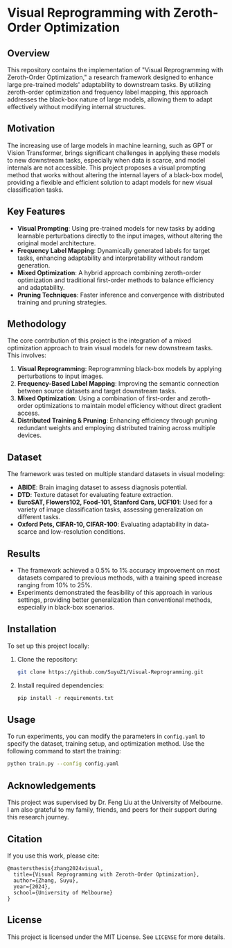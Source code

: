 # Visual Reprogramming with Zeroth-Order Optimization

## Overview
This repository contains the implementation of "Visual Reprogramming with Zeroth-Order Optimization," a research framework designed to enhance large pre-trained models' adaptability to downstream tasks. By utilizing zeroth-order optimization and frequency label mapping, this approach addresses the black-box nature of large models, allowing them to adapt effectively without modifying internal structures.

## Motivation
The increasing use of large models in machine learning, such as GPT or Vision Transformer, brings significant challenges in applying these models to new downstream tasks, especially when data is scarce, and model internals are not accessible. This project proposes a visual prompting method that works without altering the internal layers of a black-box model, providing a flexible and efficient solution to adapt models for new visual classification tasks.

## Key Features
- **Visual Prompting**: Using pre-trained models for new tasks by adding learnable perturbations directly to the input images, without altering the original model architecture.
- **Frequency Label Mapping**: Dynamically generated labels for target tasks, enhancing adaptability and interpretability without random generation.
- **Mixed Optimization**: A hybrid approach combining zeroth-order optimization and traditional first-order methods to balance efficiency and adaptability.
- **Pruning Techniques**: Faster inference and convergence with distributed training and pruning strategies.

## Methodology
The core contribution of this project is the integration of a mixed optimization approach to train visual models for new downstream tasks. This involves:
1. **Visual Reprogramming**: Reprogramming black-box models by applying perturbations to input images.
2. **Frequency-Based Label Mapping**: Improving the semantic connection between source datasets and target downstream tasks.
3. **Mixed Optimization**: Using a combination of first-order and zeroth-order optimizations to maintain model efficiency without direct gradient access.
4. **Distributed Training & Pruning**: Enhancing efficiency through pruning redundant weights and employing distributed training across multiple devices.

## Dataset
The framework was tested on multiple standard datasets in visual modeling:
- **ABIDE**: Brain imaging dataset to assess diagnosis potential.
- **DTD**: Texture dataset for evaluating feature extraction.
- **EuroSAT, Flowers102, Food-101, Stanford Cars, UCF101**: Used for a variety of image classification tasks, assessing generalization on different tasks.
- **Oxford Pets, CIFAR-10, CIFAR-100**: Evaluating adaptability in data-scarce and low-resolution conditions.

## Results
- The framework achieved a 0.5% to 1% accuracy improvement on most datasets compared to previous methods, with a training speed increase ranging from 10% to 25%.
- Experiments demonstrated the feasibility of this approach in various settings, providing better generalization than conventional methods, especially in black-box scenarios.

## Installation
To set up this project locally:
1. Clone the repository:
   ```sh
   git clone https://github.com/SuyuZ1/Visual-Reprogramming.git
   ```
2. Install required dependencies:
   ```sh
   pip install -r requirements.txt
   ```

## Usage
To run experiments, you can modify the parameters in `config.yaml` to specify the dataset, training setup, and optimization method. Use the following command to start the training:
```sh
python train.py --config config.yaml
```

## Acknowledgements
This project was supervised by Dr. Feng Liu at the University of Melbourne. I am also grateful to my family, friends, and peers for their support during this research journey.

## Citation
If you use this work, please cite:
```
@mastersthesis{zhang2024visual,
  title={Visual Reprogramming with Zeroth-Order Optimization},
  author={Zhang, Suyu},
  year={2024},
  school={University of Melbourne}
}
```

## License
This project is licensed under the MIT License. See `LICENSE` for more details.

